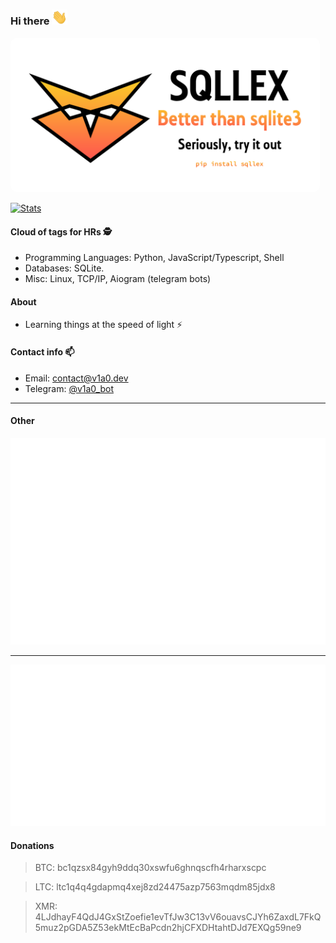 ### Hi there <img src="./pics/hi-hand.gif" width="25px">


<a href="https://github.com/v1a0/sqllex">
<img src="https://raw.githubusercontent.com/v1a0/imgs/main/sqllex/sqllex-repository-open-graph.png" alt="SQLLEX" width="495px" style="border-radius: 10px">
</a>

[![Stats](https://github-readme-stats.vercel.app/api?username=v1a0&title_color=c9d1d9&icon_color=c9d1d9&text_color=c9d1d9&bg_color=161b22&border_color=c9d1d9&show_icons=true)](https://github.com/v1a0?tab=repositories)

#### Cloud of tags for HRs 🕵️

* Programming Languages: Python, JavaScript/Typescript, Shell
* Databases: SQLite.
* Misc: Linux, TCP/IP, Aiogram (telegram bots) 


#### About

* Learning things at the speed of light ⚡


#### Contact info 📫 

* Email: [contact@v1a0.dev](mailto:contact@v1a0.dev) 
* Telegram: [@v1a0_bot](https://t.me/v1a0_bot)

---

#### Other

[![](https://raw.githubusercontent.com/v1a0/v1a0/metrics/pics/metrics/activity.svg)](https://github.com/v1a0?tab=repositories)

---

[![](https://raw.githubusercontent.com/v1a0/v1a0/metrics/pics/metrics/stars.svg)](https://github.com/v1a0/sqllex/stargazers)

#### Donations
> BTC: bc1qzsx84gyh9ddq30xswfu6ghnqscfh4rharxscpc

> LTC: ltc1q4q4gdapmq4xej8zd24475azp7563mqdm85jdx8

> XMR: 4LJdhayF4QdJ4GxStZoefie1evTfJw3C13vV6ouavsCJYh6ZaxdL7FkQ5muz2pGDA5Z53ekMtEcBaPcdn2hjCFXDHtahtDJd7EXQg59ne9


